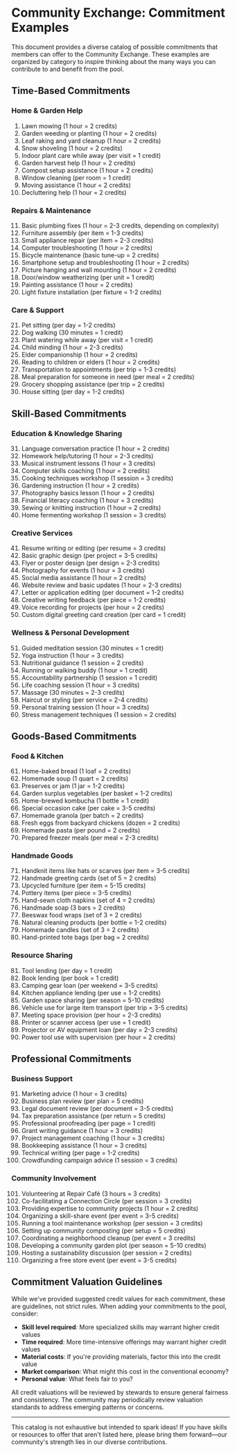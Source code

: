 # Community Exchange: Commitment Examples

This document provides a diverse catalog of possible commitments that members can offer to the Community Exchange. These examples are organized by category to inspire thinking about the many ways you can contribute to and benefit from the pool.

## Time-Based Commitments

### Home & Garden Help
1. Lawn mowing (1 hour = 2 credits)
2. Garden weeding or planting (1 hour = 2 credits)
3. Leaf raking and yard cleanup (1 hour = 2 credits)
4. Snow shoveling (1 hour = 2 credits)
5. Indoor plant care while away (per visit = 1 credit)
6. Garden harvest help (1 hour = 2 credits)
7. Compost setup assistance (1 hour = 2 credits)
8. Window cleaning (per room = 1 credit)
9. Moving assistance (1 hour = 2 credits)
10. Decluttering help (1 hour = 2 credits)

### Repairs & Maintenance
11. Basic plumbing fixes (1 hour = 2-3 credits, depending on complexity)
12. Furniture assembly (per item = 1-3 credits)
13. Small appliance repair (per item = 2-3 credits)
14. Computer troubleshooting (1 hour = 2 credits)
15. Bicycle maintenance (basic tune-up = 2 credits)
16. Smartphone setup and troubleshooting (1 hour = 2 credits)
17. Picture hanging and wall mounting (1 hour = 2 credits)
18. Door/window weatherizing (per unit = 1 credit)
19. Painting assistance (1 hour = 2 credits)
20. Light fixture installation (per fixture = 1-2 credits)

### Care & Support
21. Pet sitting (per day = 1-2 credits)
22. Dog walking (30 minutes = 1 credit)
23. Plant watering while away (per visit = 1 credit)
24. Child minding (1 hour = 2-3 credits)
25. Elder companionship (1 hour = 2 credits)
26. Reading to children or elders (1 hour = 2 credits)
27. Transportation to appointments (per trip = 1-3 credits)
28. Meal preparation for someone in need (per meal = 2 credits)
29. Grocery shopping assistance (per trip = 2 credits)
30. House sitting (per day = 1-2 credits)

## Skill-Based Commitments

### Education & Knowledge Sharing
31. Language conversation practice (1 hour = 2 credits)
32. Homework help/tutoring (1 hour = 2-3 credits)
33. Musical instrument lessons (1 hour = 3 credits)
34. Computer skills coaching (1 hour = 2 credits)
35. Cooking techniques workshop (1 session = 3 credits)
36. Gardening instruction (1 hour = 2 credits)
37. Photography basics lesson (1 hour = 2 credits)
38. Financial literacy coaching (1 hour = 3 credits)
39. Sewing or knitting instruction (1 hour = 2 credits)
40. Home fermenting workshop (1 session = 3 credits)

### Creative Services
41. Resume writing or editing (per resume = 3 credits)
42. Basic graphic design (per project = 3-5 credits)
43. Flyer or poster design (per design = 2-3 credits)
44. Photography for events (1 hour = 3 credits)
45. Social media assistance (1 hour = 2 credits)
46. Website review and basic updates (1 hour = 2-3 credits)
47. Letter or application editing (per document = 1-2 credits)
48. Creative writing feedback (per piece = 1-2 credits)
49. Voice recording for projects (per hour = 2 credits)
50. Custom digital greeting card creation (per card = 1 credit)

### Wellness & Personal Development
51. Guided meditation session (30 minutes = 1 credit)
52. Yoga instruction (1 hour = 3 credits)
53. Nutritional guidance (1 session = 2 credits)
54. Running or walking buddy (1 hour = 1 credit)
55. Accountability partnership (1 session = 1 credit)
56. Life coaching session (1 hour = 3 credits)
57. Massage (30 minutes = 2-3 credits)
58. Haircut or styling (per service = 2-4 credits)
59. Personal training session (1 hour = 3 credits)
60. Stress management techniques (1 session = 2 credits)

## Goods-Based Commitments

### Food & Kitchen
61. Home-baked bread (1 loaf = 2 credits)
62. Homemade soup (1 quart = 2 credits)
63. Preserves or jam (1 jar = 1-2 credits)
64. Garden surplus vegetables (per basket = 1-2 credits)
65. Home-brewed kombucha (1 bottle = 1 credit)
66. Special occasion cake (per cake = 3-5 credits)
67. Homemade granola (per batch = 2 credits)
68. Fresh eggs from backyard chickens (dozen = 2 credits)
69. Homemade pasta (per pound = 2 credits)
70. Prepared freezer meals (per meal = 2-3 credits)

### Handmade Goods
71. Handknit items like hats or scarves (per item = 3-5 credits)
72. Handmade greeting cards (set of 5 = 2 credits)
73. Upcycled furniture (per item = 5-15 credits)
74. Pottery items (per piece = 3-5 credits)
75. Hand-sewn cloth napkins (set of 4 = 2 credits)
76. Handmade soap (3 bars = 2 credits)
77. Beeswax food wraps (set of 3 = 2 credits)
78. Natural cleaning products (per bottle = 1-2 credits)
79. Homemade candles (set of 3 = 2 credits)
80. Hand-printed tote bags (per bag = 2 credits)

### Resource Sharing
81. Tool lending (per day = 1 credit)
82. Book lending (per book = 1 credit)
83. Camping gear loan (per weekend = 3-5 credits)
84. Kitchen appliance lending (per use = 1-2 credits)
85. Garden space sharing (per season = 5-10 credits)
86. Vehicle use for large item transport (per trip = 3-5 credits)
87. Meeting space provision (per hour = 2-3 credits)
88. Printer or scanner access (per use = 1 credit)
89. Projector or AV equipment loan (per day = 2-3 credits)
90. Power tool use with supervision (per hour = 2 credits)

## Professional Commitments

### Business Support
91. Marketing advice (1 hour = 3 credits)
92. Business plan review (per plan = 5 credits)
93. Legal document review (per document = 3-5 credits)
94. Tax preparation assistance (per return = 5 credits)
95. Professional proofreading (per page = 1 credit)
96. Grant writing guidance (1 hour = 3 credits)
97. Project management coaching (1 hour = 3 credits)
98. Bookkeeping assistance (1 hour = 3 credits)
99. Technical writing (per page = 1-2 credits)
100. Crowdfunding campaign advice (1 session = 3 credits)

### Community Involvement
101. Volunteering at Repair Café (3 hours = 3 credits)
102. Co-facilitating a Connection Circle (per session = 3 credits)
103. Providing expertise to community projects (1 hour = 2 credits)
104. Organizing a skill-share event (per event = 3-5 credits)
105. Running a tool maintenance workshop (per session = 3 credits)
106. Setting up community composting (per setup = 5 credits)
107. Coordinating a neighborhood cleanup (per event = 3 credits)
108. Developing a community garden plot (per season = 5-10 credits)
109. Hosting a sustainability discussion (per session = 2 credits)
110. Organizing a free store event (per event = 3-5 credits)

## Commitment Valuation Guidelines

While we've provided suggested credit values for each commitment, these are guidelines, not strict rules. When adding your commitments to the pool, consider:

- **Skill level required**: More specialized skills may warrant higher credit values
- **Time required**: More time-intensive offerings may warrant higher credit values
- **Material costs**: If you're providing materials, factor this into the credit value
- **Market comparison**: What might this cost in the conventional economy?
- **Personal value**: What feels fair to you?

All credit valuations will be reviewed by stewards to ensure general fairness and consistency. The community may periodically review valuation standards to address emerging patterns or concerns.

---

This catalog is not exhaustive but intended to spark ideas! If you have skills or resources to offer that aren't listed here, please bring them forward—our community's strength lies in our diverse contributions.